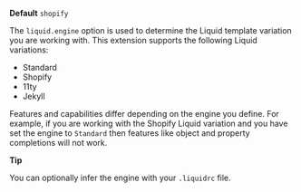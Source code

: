 **Default** `shopify`

The `liquid.engine` option is used to determine the Liquid template variation you are working with. This extension supports the following Liquid variations:

- Standard
- Shopify
- 11ty
- Jekyll

Features and capabilities differ depending on the engine you define. For example, if you are working with the Shopify Liquid variation and you have set the engine to `Standard` then features like object and property completions will not work.

**Tip**

You can optionally infer the engine with your `.liquidrc` file.
